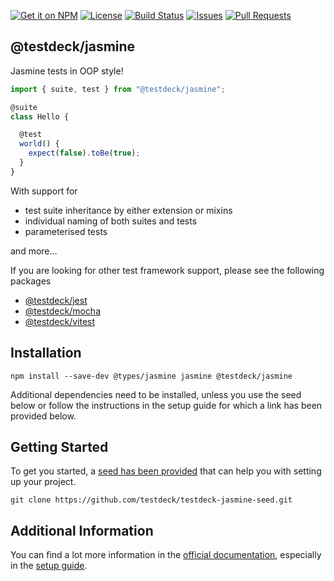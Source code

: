 [![Get it on NPM](https://img.shields.io/npm/v/@testdeck/jasmine.svg)](https://www.npmjs.com/package/@testdeck/jasmine)
[![License](https://img.shields.io/badge/License-Apache_2.0-blue.svg)](https://opensource.org/licenses/Apache-2.0)
[![Build Status](https://github.com/testdeck/testdeck/actions/workflows/ci.yml/badge.svg)](https://github.com/testdeck/testdeck/actions/workflows/ci.yml)
[![Issues](https://img.shields.io/github/issues/testdeck/testdeck/@testdeck/jasmine)](https://github.com/testdeck/testdeck/issues)
[![Pull Requests](https://img.shields.io/github/issues-pr/testdeck/testdeck/@testdeck/jasmine)](https://github.com/testdeck/testdeck/pulls)

## @testdeck/jasmine

Jasmine tests in OOP style!

```TypeScript
import { suite, test } from "@testdeck/jasmine";

@suite
class Hello {

  @test
  world() {
    expect(false).toBe(true);
  }
}
```

With support for

- test suite inheritance by either extension or mixins
- individual naming of both suites and tests
- parameterised tests

and more...

If you are looking for other test framework support, please see the following packages

- [@testdeck/jest](https://npmjs.com/package/@testdeck/jest)
- [@testdeck/mocha](https://npmjs.com/package/@testdeck/mocha)
- [@testdeck/vitest](https://npmjs.com/package/@testdeck/vitest)

## Installation

```shell
npm install --save-dev @types/jasmine jasmine @testdeck/jasmine
```

Additional dependencies need to be installed, unless you use the seed below or follow the instructions in the setup
guide for which a link has been provided below.

## Getting Started

To get you started, a [seed has been provided](https://github.com/testdeck/testdeck-jasmine-seed) that can help you with
setting up your project.

```shell
git clone https://github.com/testdeck/testdeck-jasmine-seed.git
```

## Additional Information

You can find a lot more information in the [official documentation](https://testdeck.org/), especially in the
[setup guide](https://testdeck.org/pages/guide/setup).
